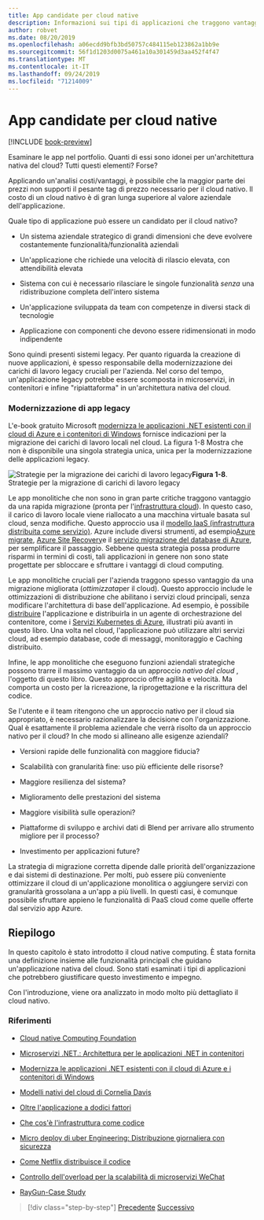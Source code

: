 ```yaml
---
title: App candidate per cloud native
description: Informazioni sui tipi di applicazioni che traggono vantaggio da un approccio nativo per il cloud
author: robvet
ms.date: 08/20/2019
ms.openlocfilehash: a06ecdd9bfb3bd50757c484115eb123862a1bb9e
ms.sourcegitcommit: 56f1d1203d0075a461a10a301459d3aa452f4f47
ms.translationtype: MT
ms.contentlocale: it-IT
ms.lasthandoff: 09/24/2019
ms.locfileid: "71214009"
---
```

# <a name="candidate-apps-for-cloud-native"></a>App candidate per cloud native

[!INCLUDE [book-preview](../../../includes/book-preview.md)]

Esaminare le app nel portfolio. Quanti di essi sono idonei per un'architettura nativa del cloud? Tutti questi elementi? Forse?

Applicando un'analisi costi/vantaggi, è possibile che la maggior parte dei prezzi non supporti il pesante tag di prezzo necessario per il cloud nativo. Il costo di un cloud nativo è di gran lunga superiore al valore aziendale dell'applicazione.

Quale tipo di applicazione può essere un candidato per il cloud nativo?

- Un sistema aziendale strategico di grandi dimensioni che deve evolvere costantemente funzionalità/funzionalità aziendali

- Un'applicazione che richiede una velocità di rilascio elevata, con attendibilità elevata

- Sistema con cui è necessario rilasciare le singole funzionalità *senza* una ridistribuzione completa dell'intero sistema

- Un'applicazione sviluppata da team con competenze in diversi stack di tecnologie

- Applicazione con componenti che devono essere ridimensionati in modo indipendente

Sono quindi presenti sistemi legacy. Per quanto riguarda la creazione di nuove applicazioni, è spesso responsabile della modernizzazione dei carichi di lavoro legacy cruciali per l'azienda. Nel corso del tempo, un'applicazione legacy potrebbe essere scomposta in microservizi, in contenitori e infine "ripiattaforma" in un'architettura nativa del cloud.  

### <a name="modernizing-legacy-apps"></a>Modernizzazione di app legacy

L'e-book gratuito Microsoft [modernizza le applicazioni .NET esistenti con il cloud di Azure e i contenitori di Windows](https://dotnet.microsoft.com/download/thank-you/modernizing-existing-net-apps-ebook) fornisce indicazioni per la migrazione dei carichi di lavoro locali nel cloud. La figura 1-8 Mostra che non è disponibile una singola strategia unica, unica per la modernizzazione delle applicazioni legacy.

![Strategie per la migrazione dei carichi](./media/strategies-for-migrating-legacy-workloads.png)
di lavoro legacy**Figura 1-8**. Strategie per la migrazione di carichi di lavoro legacy

Le app monolitiche che non sono in gran parte critiche traggono vantaggio da una rapida migrazione (pronta per l'[infrastruttura cloud](https://docs.microsoft.com/dotnet/standard/modernize-with-azure-and-containers/lift-and-shift-existing-apps-azure-iaas)). In questo caso, il carico di lavoro locale viene riallocato a una macchina virtuale basata sul cloud, senza modifiche. Questo approccio usa il [modello IaaS (infrastruttura distribuita come servizio)](https://azure.microsoft.com/overview/what-is-iaas/). Azure include diversi strumenti, ad esempio[Azure migrate](https://aka.ms/azuremigrate), [Azure Site Recovery](https://azure.microsoft.com/services/site-recovery/)e il [servizio migrazione del database di Azure](https://azure.microsoft.com/campaigns/database-migration/), per semplificare il passaggio. Sebbene questa strategia possa produrre risparmi in termini di costi, tali applicazioni in genere non sono state progettate per sbloccare e sfruttare i vantaggi di cloud computing. 

Le app monolitiche cruciali per l'azienda traggono spesso vantaggio da una migrazione migliorata (*ottimizzata*per il cloud). Questo approccio include le ottimizzazioni di distribuzione che abilitano i servizi cloud principali, senza modificare l'architettura di base dell'applicazione. Ad esempio, è possibile [distribuire](https://docs.microsoft.com/virtualization/windowscontainers/about/) l'applicazione e distribuirla in un agente di orchestrazione del contenitore, come i [Servizi Kubernetes di Azure](https://azure.microsoft.com/services/kubernetes-service/), illustrati più avanti in questo libro. Una volta nel cloud, l'applicazione può utilizzare altri servizi cloud, ad esempio database, code di messaggi, monitoraggio e Caching distribuito.

Infine, le app monolitiche che eseguono funzioni aziendali strategiche possono trarre il massimo vantaggio da un approccio *nativo del cloud* , l'oggetto di questo libro. Questo approccio offre agilità e velocità. Ma comporta un costo per la ricreazione, la riprogettazione e la riscrittura del codice.

Se l'utente e il team ritengono che un approccio nativo per il cloud sia appropriato, è necessario razionalizzare la decisione con l'organizzazione. Qual è esattamente il problema aziendale che verrà risolto da un approccio nativo per il cloud? In che modo si allineano alle esigenze aziendali?

- Versioni rapide delle funzionalità con maggiore fiducia?

- Scalabilità con granularità fine: uso più efficiente delle risorse?

- Maggiore resilienza del sistema?

- Miglioramento delle prestazioni del sistema

- Maggiore visibilità sulle operazioni?

- Piattaforme di sviluppo e archivi dati di Blend per arrivare allo strumento migliore per il processo?

- Investimento per applicazioni future?

La strategia di migrazione corretta dipende dalle priorità dell'organizzazione e dai sistemi di destinazione. Per molti, può essere più conveniente ottimizzare il cloud di un'applicazione monolitica o aggiungere servizi con granularità grossolana a un'app a più livelli. In questi casi, è comunque possibile sfruttare appieno le funzionalità di PaaS cloud come quelle offerte dal servizio app Azure.

## <a name="summary"></a>Riepilogo

In questo capitolo è stato introdotto il cloud native computing. È stata fornita una definizione insieme alle funzionalità principali che guidano un'applicazione nativa del cloud. Sono stati esaminati i tipi di applicazioni che potrebbero giustificare questo investimento e impegno.

Con l'introduzione, viene ora analizzato in modo molto più dettagliato il cloud nativo.

### <a name="references"></a>Riferimenti

- [Cloud native Computing Foundation](https://www.cncf.io/)

- [Microservizi .NET.: Architettura per le applicazioni .NET in contenitori](https://dotnet.microsoft.com/download/thank-you/microservices-architecture-ebook)

- [Modernizza le applicazioni .NET esistenti con il cloud di Azure e i contenitori di Windows](https://dotnet.microsoft.com/download/thank-you/modernizing-existing-net-apps-ebook)

- [Modelli nativi del cloud di Cornelia Davis](https://www.manning.com/books/cloud-native-patterns)

- [Oltre l'applicazione a dodici fattori](https://content.pivotal.io/blog/beyond-the-twelve-factor-app)

- [Che cos'è l'infrastruttura come codice](https://docs.microsoft.com/azure/devops/learn/what-is-infrastructure-as-code)

- [Micro deploy di uber Engineering: Distribuzione giornaliera con sicurezza](https://eng.uber.com/micro-deploy/)

- [Come Netflix distribuisce il codice](https://www.infoq.com/news/2013/06/netflix/)

- [Controllo dell'overload per la scalabilità di microservizi WeChat](https://www.cs.columbia.edu/~ruigu/papers/socc18-final100.pdf)

- [RayGun-Case Study](https://raygun.com/case-study/ovation)

>[!div class="step-by-step"]
>[Precedente](definition.md)
>[Successivo](introduce-eshoponcontainers-reference-app.md)
